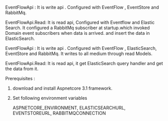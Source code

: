 
EventFlowApi : It is write api . Configured with EventFlow , EventStore and RabbitMq.   

EventFlowApi.Read: It is read api, Configured with Eventflow and Elastic Search. It configured a RabbitMq subscriber at startup.which invoked Domain event subscribers when data is arrived.
and insert the data in ElasticSearch.
 
EventFlowApi : It is write api . Configured with EventFlow , ElasticSearch, EventStore and RabbitMq. It writes to all medium through read Models.

EventFlowApi.Read: It is read api, it get ElasticSearch query handler and get the data from it.


Prerequisites :

1.  download and install Aspnetcore 3.1 framework.
2.  Set following environment variables
   
    ASPNETCORE_ENVIRONMENT, 
    ELASTICSEARCHURL, 
    EVENTSTOREURL,
    RABBITMQCONNECTION
  
    


 

